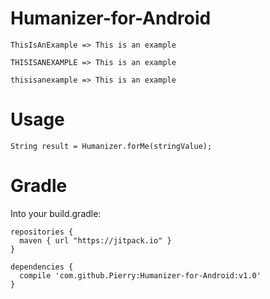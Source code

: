 Humanizer-for-Android
=====

    ThisIsAnExample => This is an example
    
    THISISANEXAMPLE => This is an example
    
    thisisanexample => This is an example
    
    
Usage
=====

    String result = Humanizer.forMe(stringValue);
    
    
Gradle
=====

Into your build.gradle:

    repositories {
      maven { url "https://jitpack.io" }
    }

    dependencies {
      compile 'com.github.Pierry:Humanizer-for-Android:v1.0'
    }

